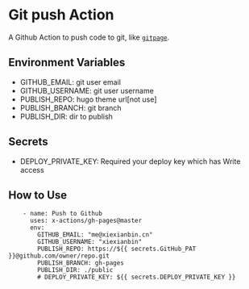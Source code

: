 # Git push Action

A Github Action to push code to git, like [`gitpage`](https://pages.github.com/).

## Environment Variables

- GITHUB_EMAIL: git user email
- GITHUB_USERNAME: git user username
- PUBLISH_REPO: hugo theme url[not use]
- PUBLISH_BRANCH: git branch
- PUBLISH_DIR: dir to publish

## Secrets

- DEPLOY_PRIVATE_KEY: Required your deploy key which has Write access

## How to Use

```
    - name: Push to Github
      uses: x-actions/gh-pages@master
      env:
        GITHUB_EMAIL: "me@xiexianbin.cn"
        GITHUB_USERNAME: "xiexianbin"
        PUBLISH_REPO: https://${{ secrets.GitHub_PAT }}@github.com/owner/repo.git
        PUBLISH_BRANCH: gh-pages
        PUBLISH_DIR: ./public
        # DEPLOY_PRIVATE_KEY: ${{ secrets.DEPLOY_PRIVATE_KEY }}
```
